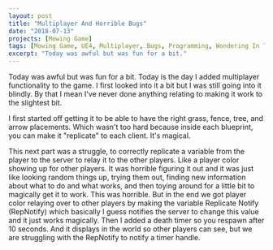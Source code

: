 ```yaml
---
layout: post
title: "Multiplayer And Horrible Bugs"
date: "2018-07-13"
projects: [Mowing Game]
tags: [Mowing Game, UE4, Multiplayer, Bugs, Programming, Wondering In The Woods]
excerpt: "Today was awful but was fun for a bit."
---
```


Today was awful but was fun for a bit. Today is the day I added multiplayer functionality to the game. I first looked into it a bit but I was still going into it blindly. By that I mean I've never done anything relating to making it work to the slightest bit.

I first started off getting it to be able to have the right grass, fence, tree, and arrow placements. Which wasn't too hard because inside each blueprint, you can make it "replicate" to each client. It's magical.

This next part was a struggle, to correctly replicate a variable from the player to the server to relay it to the other players. Like a player color showing up for other players. It was horrible figuring it out and it was just like looking random things up, trying them out, finding new information about what to do and what works, and then toying around for a little bit to magically get it to work. This was horrible. But in the end we got player color relaying over to other players by making the variable Replicate Notify (RepNotify) which basically I guess notifies the server to change this value and it just works magically. Then I added a death timer so you respawn after 10 seconds. And it displays in the world so other players can see, but we are struggling with the RepNotify to notify a timer handle.